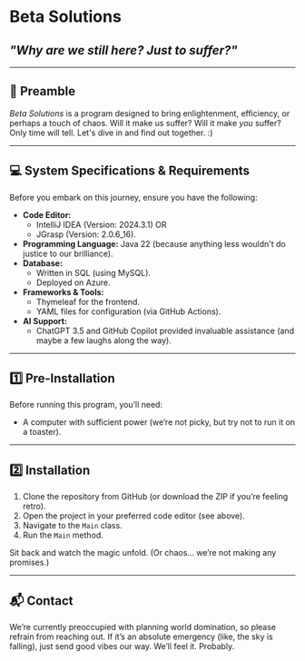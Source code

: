 # Beta Solutions

## _"Why are we still here? Just to suffer?"_

---

## :book: Preamble

_Beta Solutions_ is a program designed to bring enlightenment, efficiency, or perhaps a touch of chaos. Will it make us suffer? Will it make *you* suffer? Only time will tell. Let's dive in and find out together. :)

---

## :computer: System Specifications & Requirements

Before you embark on this journey, ensure you have the following:

- **Code Editor:**
  - IntelliJ IDEA (Version: 2024.3.1)
  OR
  - JGrasp (Version: 2.0.6_16).
- **Programming Language:** Java 22 (because anything less wouldn't do justice to our brilliance).
- **Database:**
  - Written in SQL (using MySQL).
  - Deployed on Azure.
- **Frameworks & Tools:**
  - Thymeleaf for the frontend.
  - YAML files for configuration (via GitHub Actions).
- **AI Support:**
  - ChatGPT 3.5 and GitHub Copilot provided invaluable assistance (and maybe a few laughs along the way).

---

## :one: Pre-Installation

Before running this program, you’ll need:

- A computer with sufficient power (we’re not picky, but try not to run it on a toaster).

---

## :two: Installation

1. Clone the repository from GitHub (or download the ZIP if you’re feeling retro).
2. Open the project in your preferred code editor (see above).
3. Navigate to the `Main` class.
4. Run the `Main` method.

Sit back and watch the magic unfold. (Or chaos… we’re not making any promises.)

---

## :mailbox_with_mail: Contact

We’re currently preoccupied with planning world domination, so please refrain from reaching out. If it’s an absolute emergency (like, the sky is falling), just send good vibes our way. We’ll feel it. Probably.
